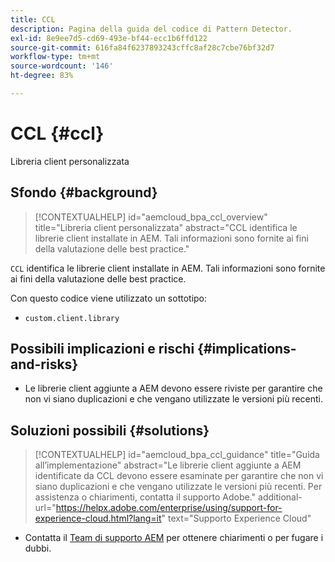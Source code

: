 ```yaml
---
title: CCL
description: Pagina della guida del codice di Pattern Detector.
exl-id: 8e9ee7d5-cd69-493e-bf44-ecc1b6ffd122
source-git-commit: 616fa84f6237893243cffc8af28c7cbe76bf32d7
workflow-type: tm+mt
source-wordcount: '146'
ht-degree: 83%

---
```


# CCL {#ccl}

Libreria client personalizzata

## Sfondo {#background}

>[!CONTEXTUALHELP]
>id="aemcloud_bpa_ccl_overview"
>title="Libreria client personalizzata"
>abstract="CCL identifica le librerie client installate in AEM. Tali informazioni sono fornite ai fini della valutazione delle best practice."

`CCL` identifica le librerie client installate in AEM. Tali informazioni sono fornite ai fini della valutazione delle best practice.

Con questo codice viene utilizzato un sottotipo:
* `custom.client.library`

## Possibili implicazioni e rischi {#implications-and-risks}

* Le librerie client aggiunte a AEM devono essere riviste per garantire che non vi siano duplicazioni e che vengano utilizzate le versioni più recenti.

## Soluzioni possibili {#solutions}

>[!CONTEXTUALHELP]
>id="aemcloud_bpa_ccl_guidance"
>title="Guida all’implementazione"
>abstract="Le librerie client aggiunte a AEM identificate da CCL devono essere esaminate per garantire che non vi siano duplicazioni e che vengano utilizzate le versioni più recenti. Per assistenza o chiarimenti, contatta il supporto Adobe."
>additional-url="https://helpx.adobe.com/enterprise/using/support-for-experience-cloud.html?lang=it" text="Supporto Experience Cloud"

* Contatta il [Team di supporto AEM](https://helpx.adobe.com/it/enterprise/using/support-for-experience-cloud.html) per ottenere chiarimenti o per fugare i dubbi.
